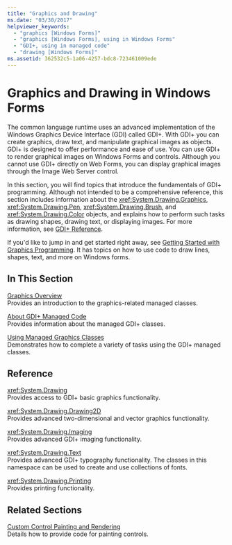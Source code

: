 ```yaml
---
title: "Graphics and Drawing"
ms.date: "03/30/2017"
helpviewer_keywords: 
  - "graphics [Windows Forms]"
  - "graphics [Windows Forms], using in Windows Forms"
  - "GDI+, using in managed code"
  - "drawing [Windows Forms]"
ms.assetid: 362532c5-1a06-4257-bdc8-723461009ede
---
```

# Graphics and Drawing in Windows Forms
The common language runtime uses an advanced implementation of the Windows Graphics Device Interface (GDI) called GDI+. With GDI+ you can create graphics, draw text, and manipulate graphical images as objects. GDI+ is designed to offer performance and ease of use. You can use GDI+ to render graphical images on Windows Forms and controls. Although you cannot use GDI+ directly on Web Forms, you can display graphical images through the Image Web Server control.  
  
 In this section, you will find topics that introduce the fundamentals of GDI+ programming. Although not intended to be a comprehensive reference, this section includes information about the <xref:System.Drawing.Graphics>, <xref:System.Drawing.Pen>, <xref:System.Drawing.Brush>, and <xref:System.Drawing.Color> objects, and explains how to perform such tasks as drawing shapes, drawing text, or displaying images. For more information, see [GDI+ Reference](/windows/desktop/gdiplus/-gdiplus-class-gdi-reference).  
  
 If you'd like to jump in and get started right away, see [Getting Started with Graphics Programming](getting-started-with-graphics-programming.md). It has topics on how to use code to draw lines, shapes, text, and more on Windows forms.  
  
## In This Section  
 [Graphics Overview](graphics-overview-windows-forms.md)  
 Provides an introduction to the graphics-related managed classes.  
  
 [About GDI+ Managed Code](about-gdi-managed-code.md)  
 Provides information about the managed GDI+ classes.  
  
 [Using Managed Graphics Classes](using-managed-graphics-classes.md)  
 Demonstrates how to complete a variety of tasks using the GDI+ managed classes.  
  
## Reference  
 <xref:System.Drawing>  
 Provides access to GDI+ basic graphics functionality.  
  
 <xref:System.Drawing.Drawing2D>  
 Provides advanced two-dimensional and vector graphics functionality.  
  
 <xref:System.Drawing.Imaging>  
 Provides advanced GDI+ imaging functionality.  
  
 <xref:System.Drawing.Text>  
 Provides advanced GDI+ typography functionality. The classes in this namespace can be used to create and use collections of fonts.  
  
 <xref:System.Drawing.Printing>  
 Provides printing functionality.  
  
## Related Sections  
 [Custom Control Painting and Rendering](../controls/custom-control-painting-and-rendering.md)  
 Details how to provide code for painting controls.

